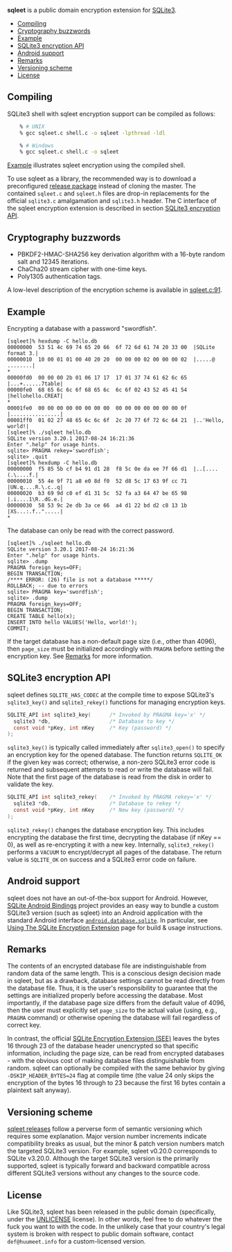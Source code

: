 **sqleet** is a public domain encryption extension for
[SQLite3](https://www.sqlite.org/).

- [Compiling](#compiling)
- [Cryptography buzzwords](#cryptography-buzzwords)
- [Example](#example)
- [SQLite3 encryption API](#sqlite3-encryption-api)
- [Android support](#android-support)
- [Remarks](#remarks)
- [Versioning scheme](#versioning-scheme)
- [License](#license)

Compiling
---------

SQLite3 shell with sqleet encryption support can be compiled as follows:

```sh
    % # UNIX
    % gcc sqleet.c shell.c -o sqleet -lpthread -ldl

    % # Windows
    % gcc sqleet.c shell.c -o sqleet
```

[Example](#example) illustrates sqleet encryption using the compiled shell.

To use sqleet as a library, the recommended way is to download a preconfigured
[release package](https://github.com/resilar/sqleet/releases/latest) instead of
cloning the master. The contained `sqleet.c` and `sqleet.h` files are drop-in
replacements for the official `sqlite3.c` amalgamation and `sqlite3.h` header.
The C interface of the sqleet encryption extension is described in section
[SQLite3 encryption API](#sqlite3-encryption-api).


Cryptography buzzwords
----------------------

- PBKDF2-HMAC-SHA256 key derivation algorithm with a 16-byte random salt and
  12345 iterations.
- ChaCha20 stream cipher with one-time keys.
- Poly1305 authentication tags.

A low-level description of the encryption scheme is available in
[sqleet.c:91](sqleet.c#L91).


Example
-------

Encrypting a database with a password "swordfish".

```
[sqleet]% hexdump -C hello.db 
00000000  53 51 4c 69 74 65 20 66  6f 72 6d 61 74 20 33 00  |SQLite format 3.|
00000010  10 00 01 01 00 40 20 20  00 00 00 02 00 00 00 02  |.....@  ........|
*
00000fd0  00 00 00 2b 01 06 17 17  17 01 37 74 61 62 6c 65  |...+......7table|
00000fe0  68 65 6c 6c 6f 68 65 6c  6c 6f 02 43 52 45 41 54  |hellohello.CREAT|
*
00001fe0  00 00 00 00 00 00 00 00  00 00 00 00 00 00 00 0f  |................|
00001ff0  01 02 27 48 65 6c 6c 6f  2c 20 77 6f 72 6c 64 21  |..'Hello, world!|
[sqleet]% ./sqleet hello.db
SQLite version 3.20.1 2017-08-24 16:21:36
Enter ".help" for usage hints.
sqlite> PRAGMA rekey='swordfish';
sqlite> .quit
[sqleet]% hexdump -C hello.db  
00000000  f5 85 5b cf b4 91 d1 28  f8 5c 0e da ee 7f 66 d1  |..[....(.\....f.|
00000010  55 4e 9f 71 a8 e0 8d f0  52 d8 5c 17 63 9f cc 71  |UN.q....R.\.c..q|
00000020  b3 69 9d c0 ef d1 31 5c  52 fa a3 64 47 be 65 98  |.i....1\R..dG.e.|
00000030  58 53 9c 2e db 3a ce 66  a4 d1 22 bd d2 c8 13 1b  |XS...:.f..".....|
*
```

The database can only be read with the correct password.

```
[sqleet]% ./sqleet hello.db 
SQLite version 3.20.1 2017-08-24 16:21:36
Enter ".help" for usage hints.
sqlite> .dump       
PRAGMA foreign_keys=OFF;
BEGIN TRANSACTION;
/**** ERROR: (26) file is not a database *****/
ROLLBACK; -- due to errors
sqlite> PRAGMA key='swordfish';
sqlite> .dump
PRAGMA foreign_keys=OFF;
BEGIN TRANSACTION;
CREATE TABLE hello(x);
INSERT INTO hello VALUES('Hello, world!');
COMMIT;
```

If the target database has a non-default page size (i.e., other than 4096),
then `page_size` must be initialized accordingly with `PRAGMA` before setting
the encryption key. See [Remarks](#remarks) for more information.


SQLite3 encryption API
----------------------

sqleet defines `SQLITE_HAS_CODEC` at the compile time to expose SQLite3's 
`sqlite3_key()` and `sqlite3_rekey()` functions for managing encryption keys.

```c
SQLITE_API int sqlite3_key(      /* Invoked by PRAGMA key='x' */
  sqlite3 *db,                   /* Database to key */
  const void *pKey, int nKey     /* Key (password) */
);
```

`sqlite3_key()` is typically called immediately after `sqlite3_open()` to
specify an encryption key for the opened database. The function returns
`SQLITE_OK` if the given key was correct; otherwise, a non-zero SQLite3 error
code is returned and subsequent attempts to read or write the database will
fail. Note that the first page of the database is read from the disk in order
to validate the key.

```c
SQLITE_API int sqlite3_rekey(    /* Invoked by PRAGMA rekey='x' */
  sqlite3 *db,                   /* Database to rekey */
  const void *pKey, int nKey     /* New key (password) */
);
```

`sqlite3_rekey()` changes the database encryption key. This includes encrypting
the database the first time, decrypting the database (if nKey == 0), as well as
re-encrypting it with a new key. Internally, `sqlite3_rekey()` performs a
`VACUUM` to encrypt/decrypt all pages of the database. The return value is
`SQLITE_OK` on success and a SQLite3 error code on failure.


Android support
---------------

sqleet does not have an out-of-the-box support for Android. However, [SQLite
Android Bindings](https://www.sqlite.org/android/doc/trunk/www/index.wiki)
project provides an easy way to bundle a custom SQLite3 version (such as
sqleet) into an Android application with the standard Android interface
[`android.database.sqlite`](https://developer.android.com/reference/android/database/sqlite/package-summary).
In particular, see [Using The SQLite Encryption
Extension](https://www.sqlite.org/android/doc/trunk/www/see.wiki) page for
build & usage instructions.


Remarks
-------

The contents of an encrypted database file are indistinguishable from random
data of the same length. This is a conscious design decision made in sqleet,
but as a drawback, database settings cannot be read directly from the database
file. Thus, it is the user's responsibility to guarantee that the settings are
initialized properly before accessing the database. Most importantly, if the
database page size differs from the default value of 4096, then the user must
explicitly set `page_size` to the actual value (using, e.g., `PRAGMA` command)
or otherwise opening the database will fail regardless of correct key.

In contrast, the official [SQLite Encryption Extension
(SEE)](https://www.sqlite.org/see) leaves the bytes 16 through 23 of the
database header unencrypted so that specific information, including the page
size, can be read from encrypted databases - with the obvious cost of making
database files distinguishable from random. sqleet can optionally be compiled
with the same behavior by giving `-DSKIP_HEADER_BYTES=24` flag at compile time
(the value 24 only skips the encryption of the bytes 16 through to 23 because
the first 16 bytes contain a plaintext salt anyway).


Versioning scheme
-----------------

[sqleet releases](https://github.com/resilar/sqleet/releases/) follow a
perverse form of semantic versioning which requires some explanation. Major
version number increments indicate compatibility breaks as usual, but the minor
& patch version numbers match the targeted SQLite3 version. For example, sqleet
v0.20.0 corresponds to SQLite v3.20.0. Although the target SQLite3 version is
the primarily supported, sqleet is typically forward and backward compatible
across different SQLite3 versions without any changes to the source code.


License
-------

Like SQLite3, sqleet has been released in the public domain (specifically,
under the [UNLICENSE](https://unlicense.org/) license). In other words, feel
free to do whatever the fuck you want to with the code. In the unlikely case
that your country's legal system is broken with respect to public domain
software, contact `def@huumeet.info` for a custom-licensed version.
